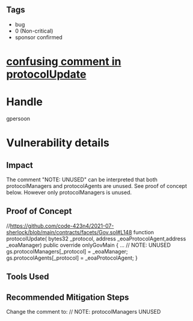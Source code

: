 ## Tags

- bug
- 0 (Non-critical)
- sponsor confirmed

# [confusing comment in protocolUpdate](https://github.com/code-423n4/2021-07-sherlock-findings/issues/19) 

# Handle

gpersoon


# Vulnerability details

## Impact
The comment "NOTE: UNUSED" can be interpreted that both protocolManagers and protocolAgents are unused. See proof of concept below.
However only protocolManagers is unused. 

## Proof of Concept
//https://github.com/code-423n4/2021-07-sherlock/blob/main/contracts/facets/Gov.sol#L148
function protocolUpdate( bytes32 _protocol, address _eoaProtocolAgent,address _eoaManager) public override onlyGovMain {
...
    // NOTE: UNUSED
    gs.protocolManagers[_protocol] = _eoaManager;
    gs.protocolAgents[_protocol] = _eoaProtocolAgent;
  }

## Tools Used

## Recommended Mitigation Steps
Change the comment to:
// NOTE: protocolManagers UNUSED



